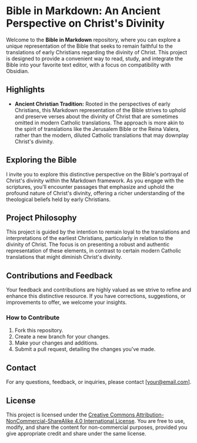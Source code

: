 # Bible in Markdown: An Ancient Perspective on Christ's Divinity

Welcome to the **Bible in Markdown** repository, where you can explore a unique representation of the Bible that seeks to remain faithful to the translations of early Christians regarding the divinity of Christ. This project is designed to provide a convenient way to read, study, and integrate the Bible into your favorite text editor, with a focus on compatibility with Obsidian.

## Highlights

- **Ancient Christian Tradition:** Rooted in the perspectives of early Christians, this Markdown representation of the Bible strives to uphold and preserve verses about the divinity of Christ that are sometimes omitted in modern Catholic translations. The approach is more akin to the spirit of translations like the Jerusalem Bible or the Reina Valera, rather than the modern, diluted Catholic translations that may downplay Christ's divinity.

## Exploring the Bible

I invite you to explore this distinctive perspective on the Bible's portrayal of Christ's divinity within the Markdown framework. As you engage with the scriptures, you'll encounter passages that emphasize and uphold the profound nature of Christ's divinity, offering a richer understanding of the theological beliefs held by early Christians.

## Project Philosophy

This project is guided by the intention to remain loyal to the translations and interpretations of the earliest Christians, particularly in relation to the divinity of Christ. The focus is on presenting a robust and authentic representation of these elements, in contrast to certain modern Catholic translations that might diminish Christ's divinity.

## Contributions and Feedback

Your feedback and contributions are highly valued as we strive to refine and enhance this distinctive resource. If you have corrections, suggestions, or improvements to offer, we welcome your insights.

### How to Contribute

1. Fork this repository.
2. Create a new branch for your changes.
3. Make your changes and additions.
4. Submit a pull request, detailing the changes you've made.

## Contact

For any questions, feedback, or inquiries, please contact [your@email.com].

## License

This project is licensed under the [Creative Commons Attribution-NonCommercial-ShareAlike 4.0 International License](https://creativecommons.org/licenses/by-nc-sa/4.0/). You are free to use, modify, and share the content for non-commercial purposes, provided you give appropriate credit and share under the same license.

